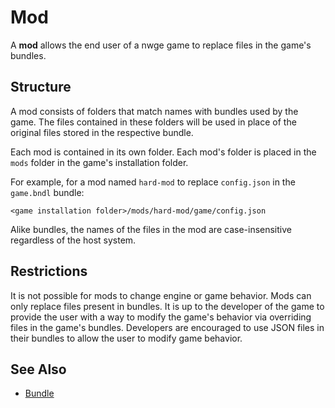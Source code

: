# Mod

A **mod** allows the end user of a nwge game to replace files in the game's
bundles.

## Structure

A mod consists of folders that match names with bundles used by the game. The
files contained in these folders will be used in place of the original files
stored in the respective bundle.

Each mod is contained in its own folder. Each mod's folder is placed in the
`mods` folder in the game's installation folder.

For example, for a mod named `hard-mod` to replace `config.json` in the
`game.bndl` bundle:

`<game installation folder>/mods/hard-mod/game/config.json`

Alike bundles, the names of the files in the mod are case-insensitive regardless
of the host system.

## Restrictions

It is not possible for mods to change engine or game behavior. Mods can only
replace files present in bundles. It is up to the developer of the game to
provide the user with a way to modify the game's behavior via overriding files
in the game's bundles. Developers are encouraged to use JSON files in their
bundles to allow the user to modify game behavior.

## See Also

* [Bundle](Bundle)
